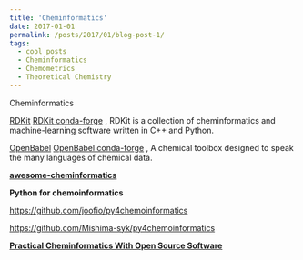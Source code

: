 ```yaml
---
title: 'Cheminformatics'
date: 2017-01-01
permalink: /posts/2017/01/blog-post-1/
tags:
  - cool posts
  - Cheminformatics
  - Chemometrics
  - Theoretical Chemistry
---
```


Cheminformatics  

[RDKit](https://www.rdkit.org/)  [RDKit conda-forge](https://anaconda.org/conda-forge/rdkit) ,   RDKit is a collection of cheminformatics and machine-learning software written in C++ and Python.

[OpenBabel](https://github.com/openbabel/openbabel)  [OpenBabel conda-forge](https://anaconda.org/conda-forge/openbabel) , A chemical toolbox designed to speak the many languages of chemical data.


[**awesome-cheminformatics**](https://github.com/hsiaoyi0504/awesome-cheminformatics)  



**Python for chemoinformatics**

https://github.com/joofio/py4chemoinformatics  

https://github.com/Mishima-syk/py4chemoinformatics


[**Practical Cheminformatics With Open Source Software**](https://github.com/PatWalters/practical_cheminformatics_tutorials)  
